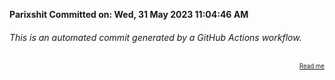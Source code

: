 **Parixshit Committed on: Wed, 31 May 2023 11:04:46 AM** <!-- 79b6c1eb-981d-4ba5-9639-4eb360a9b804 -->

###### This is an automated commit generated by a GitHub Actions workflow.

<div align="right"><sub><sup><a href="https://github.com/Parixshit/AutoCommit.git">Read me</a></sup></sub></div>
